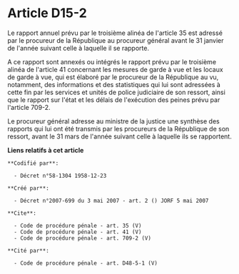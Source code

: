 # Article D15-2

Le rapport annuel prévu par le troisième alinéa de l'article 35 est adressé par le procureur de la République au procureur
général avant le 31 janvier de l'année suivant celle à laquelle il se rapporte. 

A ce rapport sont annexés ou intégrés le rapport prévu par le troisième alinéa de l'article 41 concernant les mesures de
garde à vue et les locaux de garde à vue, qui est élaboré par le procureur de la République au vu, notamment, des
informations et des statistiques qui lui sont adressées à cette fin par les services et unités de police judiciaire de son
ressort, ainsi que le rapport sur l'état et les délais de l'exécution des peines prévu par l'article 709-2. 

Le procureur général adresse au ministre de la justice une synthèse des rapports qui lui ont été transmis par les procureurs
de la République de son ressort, avant le 31 mars de l'année suivant celle à laquelle ils se rapportent.

**Liens relatifs à cet article**

	**Codifié par**:

	  - Décret n°58-1304 1958-12-23

	**Créé par**:

	  - Décret n°2007-699 du 3 mai 2007 - art. 2 () JORF 5 mai 2007

	**Cite**:

	  - Code de procédure pénale - art. 35 (V)
	  - Code de procédure pénale - art. 41 (V)
	  - Code de procédure pénale - art. 709-2 (V)

	**Cité par**:

	  - Code de procédure pénale - art. D48-5-1 (V)
